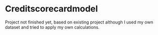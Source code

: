 # Creditscorecardmodel
Project not finished yet, based on existing project although I used my own dataset and tried to apply my own calculations.
